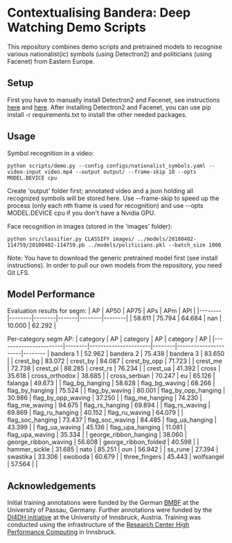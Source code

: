 # Contextualising Bandera: Deep Watching Demo Scripts

This repository combines demo scripts and pretrained models to recognise various nationalist(ic) symbols (using Detectron2) and politicians (using Facenet) from Eastern Europe.

## Setup

First you have to manually install Detectron2 and Facenet, see instructions [here](https://github.com/facebookresearch/detectron2/blob/master/INSTALL.md) and [here](https://github.com/sepastian/facenet/blob/master/HOWTO.md). After installing Detectron2 and Facenet, you can use pip install -r requirements.txt to install the other needed packages.

## Usage

Symbol recognition in a video:

`python scripts/demo.py --config configs/nationalist_symbols.yaml --video-input video.mp4 --output output/ --frame-skip 10 --opts MODEL.DEVICE cpu`

Create 'output' folder first; annotated video and a json holding all recognized symbols will be stored here. Use --frame-skip to speed up the process (only each 
*n*th frame is used for recognition) and use --opts MODEL.DEVICE cpu if you don't have a Nvidia GPU.

Face recognition in images (stored in the 'images' folder):

`python src/classifier.py CLASSIFY images/ ../models/20180402-114759/20180402-114759.pb ../models/politicians.pkl --batch_size 1000`

Note: You have to download the generic pretrained model first (see install instructions). In order to pull our own models from the repository, you need Git LFS.

## Model Performance

Evaluation results for segm: 
|   AP   |  AP50  |  AP75  |  APs  |  APm   |  APl   |
|--------|--------|--------|-------|--------|--------|
| 58.611 | 75.794 | 64.684 |  nan  | 10.000 | 62.292 |

Per-category segm AP: 
| category              | AP     | category             | AP     | category             | AP     |
|-----------------------|--------|----------------------|--------|----------------------|--------
| bandera 1             | 52.962 | bandera 2            | 75.438 | bandera 3            | 83.650 |
| crest_bg              | 83.072 | crest_by             | 84.087 | crest_by_opp         | 71.723 |
| crest_me              | 72.738 | crest_pl             | 88.285 | crest_rs             | 76.234 |
| crest_ua              | 41.392 | cross                | 35.618 | cross_orthodox       | 38.685 |
| cross_serbian         | 70.247 | eu                   | 65.126 | falanga              | 49.673 |
| flag_bg_hanging       | 58.628 | flag_bg_waving       | 68.266 | flag_by_hanging      | 75.524 |
| flag_by_waving        | 80.001 | flag_by_opp_hanging  | 30.986 | flag_by_opp_waving   | 37.250 |
| flag_me_hanging       | 74.230 | flag_me_waving       | 94.675 | flag_rs_hanging      | 69.894 |
| flag_rs_waving        | 69.869 | flag_ru_hanging      | 40.152 | flag_ru_waving       | 64.079 |
| flag_soc_hanging      | 73.437 | flag_soc_waving      | 84.485 | flag_ua_hanging      | 43.399 |
| flag_ua_waving        | 45.136 | flag_upa_hanging     | 11.081 | flag_upa_waving      | 35.334 |
| george_ribbon_hanging | 38.060 | george_ribbon_waving | 56.608 | george_ribbon_folded | 40.598 |
| hammer_sickle         | 31.685 | nato                 | 85.251 | oun                  | 56.942 |
| ss_rune               | 27.394 | swastika             | 33.306 | swoboda              | 60.679 |
| three_fingers         | 45.443 | wolfsangel           | 57.564 |                      |    

## Acknowledgements

Initial training annotations were funded by the German [BMBF](https://www.bmbf.de) at the University of Passau, Germany. Further annotations were funded by the [DI4DH initiative](https://www.uibk.ac.at/digital-humanities/ausschreibung-di4dh.html) at the University of Innsbruck, Austria. Training was conducted using the infrastructure of the [Research Center High Performance Computing](https://www.uibk.ac.at/fz-hpc/) in Innsbruck.